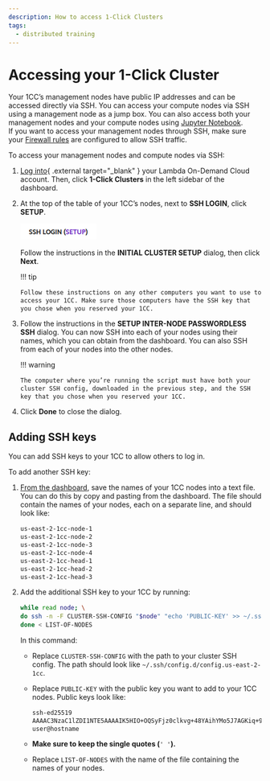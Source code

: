 ```yaml
---
description: How to access 1-Click Clusters
tags:
  - distributed training
---
```


# Accessing your 1-Click Cluster

Your 1CC’s management nodes have public IP addresses and can be accessed directly via SSH. You can access your compute nodes via SSH using a management node as a jump box. You can also access both your management nodes and your compute nodes using [Jupyter Notebook](https://docs.lambdalabs.com/on-demand-cloud/getting-started#how-do-i-open-jupyter-notebook-on-my-instance).  
If you want to access your management nodes through SSH, make sure your [Firewall rules](https://cloud.lambdalabs.com/firewall) are configured to allow SSH traffic.

To access your management nodes and compute nodes via SSH:

1. [Log into](https://cloud.lambdalabs.com/cloud/login){ .external target="_blank" } your Lambda On-Demand Cloud account. Then, click **1-Click Clusters** in the left sidebar of the dashboard.

1.  At the top of the table of your 1CC’s nodes, next to **SSH LOGIN**, click **SETUP**.

    ![SSH setup](../../assets/images/ssh-setup.png)

    Follow the instructions in the **INITIAL CLUSTER SETUP** dialog, then click **Next**.

    !!! tip 

        Follow these instructions on any other computers you want to use to access your 1CC. Make sure those computers have the SSH key that you chose when you reserved your 1CC.

1.  Follow the instructions in the **SETUP INTER-NODE PASSWORDLESS SSH** dialog. You can now SSH into each of your nodes using their names, which you can obtain from the dashboard. You can also SSH from each of your nodes into the other nodes.

    !!! warning

        The computer where you’re running the script must have both your cluster SSH config, downloaded in the previous step, and the SSH key that you chose when you reserved your 1CC.

1.   Click **Done** to close the dialog.  

## Adding SSH keys

You can add SSH keys to your 1CC to allow others to log in.

To add another SSH key:

1. [From the dashboard](https://cloud.lambdalabs.com/one-click-clusters/running), save the names of your 1CC nodes into a text file. You can do this by copy and pasting from the dashboard. The file should contain the names of your nodes, each on a separate line, and should look like:

    ```{ .text .no-copy }
    us-east-2-1cc-node-1
    us-east-2-1cc-node-2
    us-east-2-1cc-node-3
    us-east-2-1cc-node-4
    us-east-2-1cc-head-1
    us-east-2-1cc-head-2
    us-east-2-1cc-head-3
    ```

1. Add the additional SSH key to your 1CC by running:

    ```bash
    while read node; \
    do ssh -n -F CLUSTER-SSH-CONFIG "$node" "echo 'PUBLIC-KEY' >> ~/.ssh/authorized_keys" && echo "Key added to $node"; \
    done < LIST-OF-NODES
    ```
    In this command:

    *  Replace `CLUSTER-SSH-CONFIG` with the path to your cluster SSH config. The path should look like `~/.ssh/config.d/config.us-east-2-1cc`.
    *  Replace `PUBLIC-KEY` with the public key you want to add to your 1CC nodes. Public keys look like:  

        ```{ .yaml .no-copy }
        ssh-ed25519 AAAAC3NzaC1lZDI1NTE5AAAAIK5HIO+OQSyFjz0clkvg+48YAihYMo5J7AGKiq+9Alg8 user@hostname
        ```

    *  **Make sure to keep the single quotes (**`' '`**).**
    *  Replace `LIST-OF-NODES` with the name of the file containing the names of your nodes.